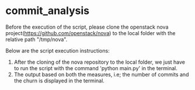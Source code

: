 # commit_analysis

Before the execution of the script, please clone the openstack nova project(https://github.com/openstack/nova) to the local folder with the relative path "/tmp/nova".

Below are the script execution instructions:

1) After the cloning of the nova repository to the local folder, we just have to run the script with the command 'python main.py' in the terminal. 
2) The output based on both the measures, i.e; the number of commits and the churn is displayed in the terminal.
